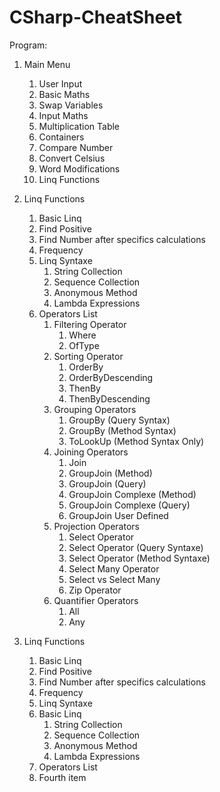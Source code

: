 # CSharp-CheatSheet

Program:
1. Main Menu
    1. User Input
    2. Basic Maths
    3. Swap Variables
    4. Input Maths
    5. Multiplication Table
    6. Containers
    7. Compare Number
    8. Convert Celsius
    9. Word Modifications
    10. Linq Functions

10. Linq Functions
    1. Basic Linq
    2. Find Positive
    3. Find Number after specifics calculations
    4. Frequency
    5. Linq Syntaxe
        1. String Collection
        2. Sequence Collection
        3. Anonymous Method
        4. Lambda Expressions
    6. Operators List
        1. Filtering Operator
            1. Where
            1. OfType
        2. Sorting Operator
            1. OrderBy
            2. OrderByDescending
            3. ThenBy
            4. ThenByDescending
        3. Grouping Operators
            1. GroupBy (Query Syntax)
            2. GroupBy (Method Syntax)
            3. ToLookUp (Method Syntax Only)
        4. Joining Operators
            1. Join
            2. GroupJoin (Method)
            3. GroupJoin (Query)
            4. GroupJoin Complexe (Method)
            5. GroupJoin Complexe (Query)
            6. GroupJoin User Defined
        5. Projection Operators
            1. Select Operator
            2. Select Operator (Query Syntaxe)
            3. Select Operator (Method Syntaxe)
            4. Select Many Operator
            5. Select vs Select Many
            6. Zip Operator
        6. Quantifier Operators
            1. All
            2. Any
        

10. Linq Functions
    <ol>
    <li>Basic Linq</li>
    <li>Find Positive</li>
    <li>Find Number after specifics calculations</li>
    <li>Frequency</li>
    <li>Linq Syntaxe</li>
    <li>Basic Linq
        <ol>
        <li>String Collection</li>
        <li>Sequence Collection</li>
        <li>Anonymous Method</li>
        <li>Lambda Expressions</li>
        </ol>
    </li>
    <li>Operators List</li>
    <li>Fourth item</li>
    </ol>